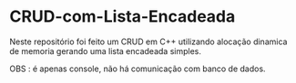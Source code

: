 # CRUD-com-Lista-Encadeada
Neste repositório foi feito um CRUD em C++ utilizando alocação dinamica de memoria gerando uma lista encadeada simples.

OBS : é apenas console, não há comunicação com banco de dados.
